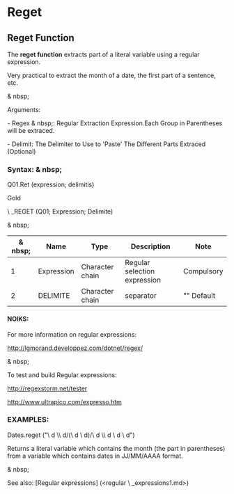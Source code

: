 # Reget

## Reget Function

The **reget function** extracts part of a literal variable using a regular expression.

Very practical to extract the month of a date, the first part of a sentence, etc.

& nbsp;

Arguments:

\- Regex & nbsp;: Regular Extraction Expression.Each Group in Parentheses will be extraced.

\- Delimit: The Delimiter to Use to 'Paste' The Different Parts Extraced (Optional)

### Syntax: & nbsp;

Q01.Ret (expression; delimitis)

Gold

\ _REGET (Q01; Expression; Delimite)

& nbsp;

|& nbsp;|**Name** |**Type** |**Description** |**Note** |
|--- |--- |--- |--- |--- |
|&#49;|Expression |Character chain |Regular selection expression |Compulsory |
|&#50;|DELIMITE |Character chain |separator |"" Default |

#### NOIKS:

For more information on regular expressions:

http://lgmorand.developpez.com/dotnet/regex/

& nbsp;

To test and build Regular expressions:

http://regexstorm.net/tester

http://www.ultrapico.com/expresso.htm

### EXAMPLES:

Dates.reget ("\\ d \\\ d/(\\ d \\ d)/\\ d \\\ d \\ d \\ d")

Returns a literal variable which contains the month (the part in parentheses) from a variable which contains dates in JJ/MM/AAAA format.

& nbsp;

See also: [Regular expressions] (<regular \ _expressions1.md>)